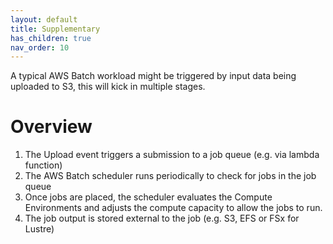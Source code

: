 ```yaml
---
layout: default
title: Supplementary
has_children: true
nav_order: 10
---
```


A typical AWS Batch workload might be triggered by input data being uploaded to S3, this will kick in multiple stages.


# Overview

1. The Upload event triggers a submission to a job queue (e.g. via lambda function)
2. The AWS Batch scheduler runs periodically to check for jobs in the job queue
3. Once jobs are placed, the scheduler evaluates the Compute Environments and adjusts
the compute capacity to allow the jobs to run.
5. The job output is stored external to the job (e.g. S3, EFS or FSx for Lustre)
